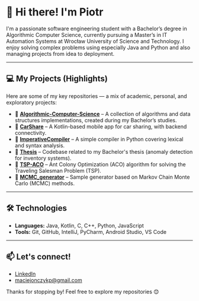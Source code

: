 # 👋 Hi there! I'm Piotr

I'm a passionate software engineering student with a Bachelor’s degree in Algorithmic Computer Science, currently pursuing a Master’s in IT Automation Systems at Wrocław University of Science and Technology. I enjoy solving complex problems using especially Java and Python and also managing projects from idea to deployment.

---

## 💻 My Projects (Highlights)

Here are some of my key repositories — a mix of academic, personal, and exploratory projects:

- 🔹 **[Algorithmic-Computer-Science](https://github.com/PiotMac/Algorithmic-Computer-Science)** – A collection of algorithms and data structures implementations, created during my Bachelor’s studies.
- 🔹 **[CarShare](https://github.com/PiotMac/CarShare)** – A Kotlin-based mobile app for car sharing, with backend connectivity.
- 🔹 **[ImperativeCompiler](https://github.com/PiotMac/ImperativeCompiler)** – A simple compiler in Python covering lexical and syntax analysis.
- 🔹 **[Thesis](https://github.com/PiotMac/Thesis)** – Codebase related to my Bachelor's thesis (anomaly detection for inventory systems).
- 🔹 **[TSP-ACO](https://github.com/PiotMac/TSP-ACO)** – Ant Colony Optimization (ACO) algorithm for solving the Traveling Salesman Problem (TSP).
- 🔹 **[MCMC_generator](https://github.com/PiotMac/MCMC_generator)** – Sample generator based on Markov Chain Monte Carlo (MCMC) methods.

---

## 🛠️ Technologies

- **Languages:** Java, Kotlin, C, C++, Python, JavaScript  
- **Tools:** Git, GitHub, IntelliJ, PyCharm, Android Studio, VS Code  

---


## 📫 Let's connect!

- [LinkedIn](https://www.linkedin.com/in/piotr-maciejonczyk/)  
- maciejonczykp@gmail.com

Thanks for stopping by! Feel free to explore my repositories 😊
